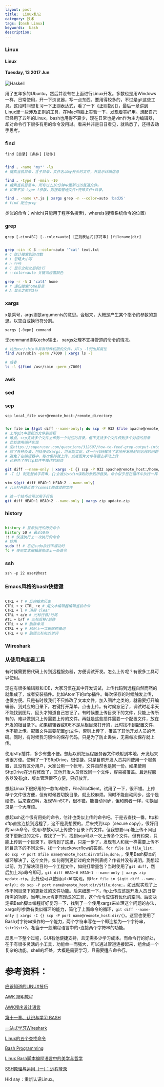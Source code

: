 ```yaml
---
layout: post
title:  Linux札记
category: 技术
tags: [bash Linux]
keywords:  bash
description:
---
```


###  Linux

####  Linux

#### Tuesday, 13  2017 Jun

![Haskell](/../../assets/img/tech/2017/linux.jpg)

用了五年多的Ubuntu，然后并没有在上面进行Linux开发。多数也是用Windows一样，日常使用，开一下浏览器，写一点东西。要用得较多的，不过是git这些工具。这段时间想复习一下正则表达式，看了一下《正则指引》，最后一章讲到Linux里一些涉及正则的工具，在Mac电脑上实验一下，发现着实好用。想起自己已经用了五年的Linux，bash也用得不算少，现在日常也是vim作为主力编辑器，却对命令行下很多有用的命令没用过。看来并非是日日看见，就熟悉了，还得去动手思考。


### find

`find [目录] [条件] [动作]`

````bash

find . -name 'my*' -ls
# 搜索当前目录，含子目录，文件名以my开头的文件，并显示详细信息

find . -type f -mmin -10
# 搜索当前目录中，所有过去10分钟中更新过的普通文件。
# 如果不加-type f参数，则搜索普通文件+特殊文件+目录。

find . -name \*.js | xargs grep -n --color=auto 'badJS'
# find 配合grep

````

类似的命令：which(只能用于程序名搜索)，whereis(搜索系统命令的位置)

### grep

`grep [-cinrABC] [--color=auto] [正则表达式|字符串] [filename|dir]`

````bash

grep -cin -C 3 --color=auto '^cat' text.txt
# c 统计搜索到的次数
# i 忽略大小写
# n 行号
# C 显示之前之后的3行
# --color=auto 关键词设置颜色

grep -r -A 3 'cat$' home
# r 递归搜索home目录
# A 显示之前的3行

````
### xargs

x是乘号，args则是arguments的意思。合起来，大概是产生某个指令的参数的意思。以空白或换行符分割。

`xargs [-0epn] command`

无command则以echo输出。
xargs处理不支持管道的命令的情况。

````bash
# 找出usr/sbin中具有特殊权限的文件，并ls -l列出其属性
find /usr/sbin -perm /7000 | xargs ls -l

# 或者
ls -l $(find /usr/sbin -perm /7000)

````

### awk

### sed

### scp

`scp local_file user@remote_host:/remote_directory`

````bash

for file in $(git diff --name-only); do scp -P 932 $file apache@remote_host:/home/web/$file; done;
# 上传git中更新的文件到远程
# 难点，scp支持多个文件上传到一个对应的目录，但不支持多个文件传到多个对应的目录
# 此处使用循环实现
# 见https://superuser.com/questions/312697/how-to-feed-grep-output-into-scp
# 想了各种办法，包括使用xargs，均没能实现，这一行代码解决了本地开发映射到远程的问题
# 避免了在编辑器中，每次保持就上传，或者图片文件等要去手动上传
# 也避免了在ftp软件中操作的麻烦

git diff --name-only | xargs -I {} scp -P 932 apache@remote_host:/home/web/{}
# -I {} 制定替换字符串，{}会被从stdin读取的参数所替换，命令似乎是在循环中执行一样

vim $(git diff HEAD~1 HEAD~2 --name-only)
# vim打开最近两个commit修改过的文件

# 这一个技巧也可以用于打包
git diff HEAD~1 HEAD~2 --name-only | xargs zip update.zip

````

### history

````bash

history # 显示执行的历史命令
history 50 # 最近50条
!! # 快速执行上一次执行的命令
# 妙用
sudo !! # 忘记sudo执行不成功时
fc # 使用文本编辑器修改上一条命令

````

### ssh

`ssh -p 22 user@host`


### Emacs风格的bash快捷键

````bash

CTRL + r # 反向搜索历史
CTRL + x CTRL +e # 用文本编辑器编辑当前命令
CTRL + l # 清屏 clear
CTRL + a/e # 光标行首/行尾
ATL + b/f # 光标后移/前移
CTRL + w # 删除单词
CTRL + y # 粘贴上一次删除的单词
CTRL + u # 删错光标前的单词


````

### Wireshark


### 从使用角度看工具


有时候需要把代码上传到远程服务器，方便调试开发。怎么上传呢？有很多工具可以使用。

现在有很多编辑器和IDE，大家习惯在其中开发调试，上传代码到远程自然而然的就集成了，或者安装插件。比如Atom下的sftp插件。每次保存的时候触发上传，也很方便。只是有时候我们不只修改了文本文件，加入图片之类的，就需要打开编辑器，到对应的目录下，右键打开菜单，点击上传。有时候忘记了，调试时老半天不能找到图片，回头才知道自己忘记了。有时候要上传目录下的文件，只能上传所有的，难以做到只上传需要上传的文件。再就是这些插件需要一个配置文件，放在开发的根目录下。如果编辑器或IDE不是从根目录打开的，此时找不到配置文件，也不能上传。配置文件需要配置git文件，否则上传了，覆盖了其他开发人员的代码。同时，有时候我习惯性的保存代码，只是为了防止丢失，无需每次保存就上传。

使用sftp插件，多少有些不便。想起以前把远程服务器文件映射到本地，开发起来也很方便。使用了一下SftpDrive，很便捷。只是目前开发人员共同使用一个服务器，且没有区分用户，大家公用一个帐号，文件自然也是同一份。如果使用SftpDrive在远程修改了，其他开发人员修改同一个文件，容易被覆盖。且远程服务器没有git，版本管理很不方便，只好放弃。

想起Linux下很好用的一款ftp软件，FileZillaClient。试用了一下，很不错。上传单个文件很方便，但有时候要切换目录，就比较麻烦。同时不能自动同步，这个是硬伤。后来查资料，发现WinSCP，很不错。能自动同步，但和前者一样，切换目录是一个大麻烦。

想起ssh这个很有用处的命令，估计也类似上传的命令吧。于是去查找一番。ftp和sftp直接连接到远程了，这不是我想要的。后来找到scp（secure copy），很好用的bash命令。使用r参数可以上传整个目录下的文件。但我想要scp能上传不同目录下更新过的文件，查找了一下，找到scp可以一次上传多个文件，但有约束，只能上传到一个目录下。事情到了这里，只差一步了，发现有人和我一样需要上传不同目录下的不同文件，找一个stackoverflow的答案，`for file in file_list; do scp -P port $file name@remote_host:dir/$file;done;`，使用Bash脚本的循环解决了，这个文件。如何得到更新过的文件列表呢？作者并没有说明。我想起以前，为了解决项目的一个工程文件，如何打增量包？当时使用了`git diff`，然后加上zip命令即可，`git diff HEAD~0 HEAD~1 --name-only | xargs zip update.zip`。此处也可以使用git diff实现。即`for file in $(git diff --name-only); do scp -P port name@remote_host:dir/$file;done;`，如此就实现了上传不同目录下的更新过的文件功能。后来细想一下，ftp上传应该是开发人员日常所需的功能，当年Linux肯定有现成的工具，这个命令应该有优化的空间。后面决定把Bash脚本编程好好复习一下，找到了一个使用xargs来处理这个问题的办法，xargs的I参数有类似循环的能力，简化了上面命令的循环，`git diff --name-only | xargs -I {} scp -P port name@reomote_host:dir/{}`。这里也使用了Bash对字符串操作的一个能力，两个字符串写在一个即连接为一个字符串，`$str1$str2`。相当于一般编程语言中的`+`连接两个字符串的功能。

反思一下整个过程，GUI有他便捷支持，且无需多少学习成本。而命令行的好处，在于有很多灵活的小工具，功能单一而强大，可以通过管道连接起来，组合成一个复杂的功能。shell的坏处，大概是需要学习，且需要适应命令行。





# 参考资料：

[应该知道的LINUX技巧](http://coolshell.cn/articles/8883.html)

[AWK 简明教程](http://coolshell.cn/articles/9070.html)

[AWK程序设计语言](http://awk.readthedocs.io/en/latest/index.html)

[第十一章、认识与学习 BASH ](http://cn.linux.vbird.org/linux_basic/0320bash.php#grep)

[一站式学习Wireshark](https://community.emc.com/message/818739#818739)

[Linux的五个查找命令](http://www.ruanyifeng.com/blog/2009/10/5_ways_to_search_for_files_using_the_terminal.html)

[Bash Programming](http://kodango.com/article-series)

[Linux Bash脚本编程语言中的美学与哲学](http://www.ctolib.com/topics-100470.html#)

[SSH原理与运用（一）：远程登录](http://www.ruanyifeng.com/blog/2011/12/ssh_remote_login.html)


Hid say：重新认识Linux。
